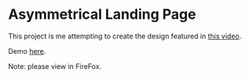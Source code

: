 # Asymmetrical Landing Page

This project is me attempting to create the design featured in [this video](https://www.youtube.com/watch?v=QBfblbmTTF4).

Demo [here](https://davinaleong.github.io/proj-asymmetrical-landing/).

Note: please view in FireFox.
